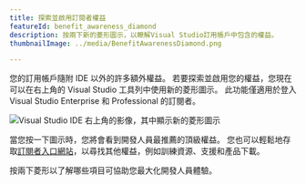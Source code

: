 ```yaml
---
title: 探索並啟用訂閱者權益
featureId: benefit_awareness_diamond
description: 按兩下新的菱形圖示，以瞭解Visual Studio訂用帳戶中包含的權益。
thumbnailImage: ../media/BenefitAwarenessDiamond.png

---
```


您的訂用帳戶隨附 IDE 以外的許多額外權益。 若要探索並啟用您的權益，您現在可以在右上角的 Visual Studio 工具列中使用新的菱形圖示。 此功能僅適用於登入 Visual Studio Enterprise 和 Professional 的訂閱者。

![Visual Studio IDE 右上角的影像，其中顯示新的菱形圖示](../media/BenefitAwarenessDiamond.png)

當您按一下圖示時，您將會看到開發人員最推薦的頂級權益。 您也可以輕鬆地存取[訂閱者入口網站](https://my.visualstudio.com)，以尋找其他權益，例如訓練資源、支援和產品下載。

按兩下菱形以了解哪些項目可協助您最大化開發人員體驗。
